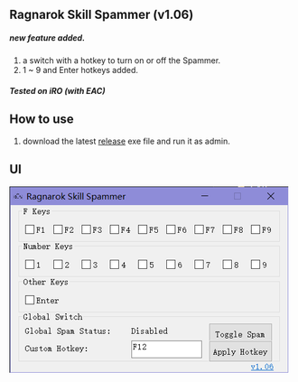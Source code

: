 ## Ragnarok Skill Spammer (v1.06)
##### new feature added.
1. a switch with a hotkey to turn on or off the Spammer.
2. 1 ~ 9 and Enter hotkeys added.
##### Tested on iRO (with EAC)

## How to use
1. download the latest [release](https://github.com/areur3ady/RagnarokSkillSpammer/releases) exe file and run it as admin.

## UI
![UIIMAGE](https://github.com/areur3ady/RagnarokSkillSpammer/blob/master/UI.png)
